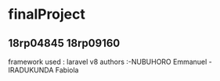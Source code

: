 # finalProject
 18rp04845 18rp09160
----------------------
framework used : laravel v8
authors :-NUBUHORO Emmanuel
         -IRADUKUNDA Fabiola



         
